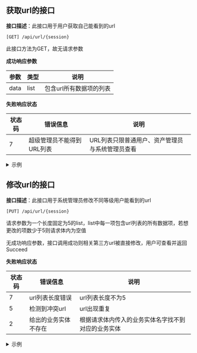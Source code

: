 ## 获取url的接口

**接口描述**：此接口用于用户获取自己能看到的url

`[GET] /api/url/{session}`

此接口方法为GET，故无请求参数

**成功响应参数**

| 参数 | 类型 | 说明                    |
| ---- | ---- | ----------------------- |
| data | list | 包含url所有数据项的列表 |

**失败响应状态**

| 状态码 | 错误信息                  | 说明                                            |
| ------ | ------------------------- | ----------------------------------------------- |
| 7      | 超级管理员不能得到URL列表 | URL列表只限普通用户、资产管理员与系统管理员查看 |

<details>
 <summary>示例</summary>

响应

```json
{
 "code":0,
 "data":[
{ 
   "id":1,
   "url":https://baidu.com,
   "name":"百度",
   "authority_level":1,
   "entity":"tsinghua",
},
]
}
```


</details>

## 修改url的接口

**接口描述**：此接口用于系统管理员修改不同等级用户能看到的url

`[PUT] /api/url/{session}`

请求参数为一个长度固定为5的list，list中每一项包含url列表的所有数据项，若想更改的项数少于5则请求体内为空值

无成功响应参数，接口调用成功则相关第三方url被直接修改，用户可查看并返回Succeed

**失败响应状态**

| 状态码 | 错误信息             | 说明                                               |
| ------ | -------------------- | -------------------------------------------------- |
| 7      | url列表长度错误      | url列表长度不为5                                   |
| 5      | 检测到冲突url        | url出现重复                                        |
| 2      | 给出的业务实体不存在 | 根据请求体内传入的业务实体名字找不到对应的业务实体 |


<details>
 <summary>示例</summary>
 <details>
  <summary>请求</summary>

```json
{[
  {
    "entity":"P",
    "url":"pornhub.com",
    "name":"PornHub"
    "character":1
  },
  {
    "entity":"P",
    "url":"pornhub.com",
    "name":"PornHub"
    "character":1
  },
  {
    "entity":"",
    "url":"",
    "name":""
    "character":1
  },
  {
    "entity":"P",
    "url":"pornhub.com",
    "name":"PornHub"
    "character":1
  },
  {
    "entity":"P",
    "url":"pornhub.com",
    "name":"PornHub"
    "character":1
  },
]}
```


</details>
<details>
  <summary>响应</summary>

```json
{
 "code":0,
 "info":Succeed
}
```


`</details>`

</details>

